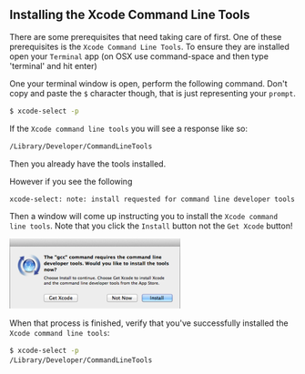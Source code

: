 ## Installing the Xcode Command Line Tools

There are some prerequisites that need taking care of first. One of these prerequisites is the `Xcode Command Line Tools`. To ensure they are installed open your `Terminal` app (on OSX use command-space and then type 'terminal' and hit enter)

One your terminal window is open, perform the following command. Don't copy and paste the `$` character though, that is just representing your `prompt`.

```sh
$ xcode-select -p
```

If the `Xcode command line tools` you will see a response like so:

```sh
/Library/Developer/CommandLineTools
```

Then you already have the tools installed.

However if you see the following

```sh
xcode-select: note: install requested for command line developer tools
```

Then a window will come up instructing you to install the `Xcode command line tools`. Note that you click the `Install` button not the `Get Xcode` button!

![Install Xcode alert](/media/installing_the_git_prerequisites_mac-install-xcode.png)

When that process is finished, verify that you've successfully installed the `Xcode command line tools`:

```sh
$ xcode-select -p
/Library/Developer/CommandLineTools
```

